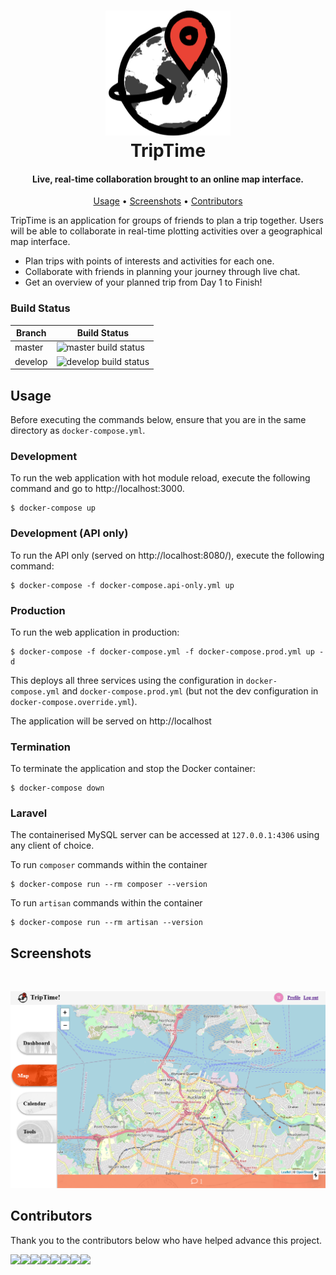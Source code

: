 <h1 align="center">
    <a href="https://trip-time-develop.herokuapp.com">
        <img src="/docs/bw_logo_github.png" alt="TripTime" width="200">
    </a>
    <br>
    TripTime
    <br>
</h1>

<h4 align="center">Live, real-time collaboration brought to an online map interface.</h4>

<p align="center">
  <a href="#usage">Usage</a> •
  <a href="#screenshots">Screenshots</a> •
  <a href="#contributors">Contributors</a>
</p>

TripTime is an application for groups of friends to plan a trip together. Users will be able to collaborate in real-time plotting activities over a geographical map interface.

* Plan trips with points of interests and activities for each one.
* Collaborate with friends in planning your journey through live chat.
* Get an overview of your planned trip from Day 1 to Finish!

### Build Status

| Branch  | Build Status |
|---------|--------------|
| master  | <img src="https://travis-ci.org/tantigers/TripTime.svg?branch=master" alt="master build status"> |
| develop | <img src="https://travis-ci.org/tantigers/TripTime.svg?branch=develop" alt="develop build status"> |

## Usage
Before executing the commands below, ensure that you are in the same directory as `docker-compose.yml`.

### Development
To run the web application with hot module reload, execute the following command and go to http://localhost:3000.
```shell script
$ docker-compose up
```

### Development (API only)
To run the API only (served on http://localhost:8080/), execute the following command:
```shell script
$ docker-compose -f docker-compose.api-only.yml up
```

### Production
To run the web application in production:
```shell script
$ docker-compose -f docker-compose.yml -f docker-compose.prod.yml up -d
```
This deploys all three services using the configuration in `docker-compose.yml` and `docker-compose.prod.yml` (but not the dev configuration in `docker-compose.override.yml`).

The application will be served on http://localhost

### Termination

To terminate the application and stop the Docker container:
```shell script
$ docker-compose down
```

### Laravel
The containerised MySQL server can be accessed at `127.0.0.1:4306` using any client of choice.

To run `composer` commands within the container
```shell script
$ docker-compose run --rm composer --version
```

To run `artisan` commands within the container
```shell script
$ docker-compose run --rm artisan --version
```

## Screenshots
&ensp;

<p align="center">
  <img src="/docs/map-screenshot.png?raw=true" width="800" alt="TripTime Map">
</p>

## Contributors
Thank you to the contributors below who have helped advance this project.

[![](https://sourcerer.io/fame/rafiazman/tantigers/TripTime/images/0)](https://sourcerer.io/fame/rafiazman/tantigers/TripTime/links/0)[![](https://sourcerer.io/fame/rafiazman/tantigers/TripTime/images/1)](https://sourcerer.io/fame/rafiazman/tantigers/TripTime/links/1)[![](https://sourcerer.io/fame/rafiazman/tantigers/TripTime/images/2)](https://sourcerer.io/fame/rafiazman/tantigers/TripTime/links/2)[![](https://sourcerer.io/fame/rafiazman/tantigers/TripTime/images/3)](https://sourcerer.io/fame/rafiazman/tantigers/TripTime/links/3)[![](https://sourcerer.io/fame/rafiazman/tantigers/TripTime/images/4)](https://sourcerer.io/fame/rafiazman/tantigers/TripTime/links/4)[![](https://sourcerer.io/fame/rafiazman/tantigers/TripTime/images/5)](https://sourcerer.io/fame/rafiazman/tantigers/TripTime/links/5)[![](https://sourcerer.io/fame/rafiazman/tantigers/TripTime/images/6)](https://sourcerer.io/fame/rafiazman/tantigers/TripTime/links/6)[![](https://sourcerer.io/fame/rafiazman/tantigers/TripTime/images/7)](https://sourcerer.io/fame/rafiazman/tantigers/TripTime/links/7)